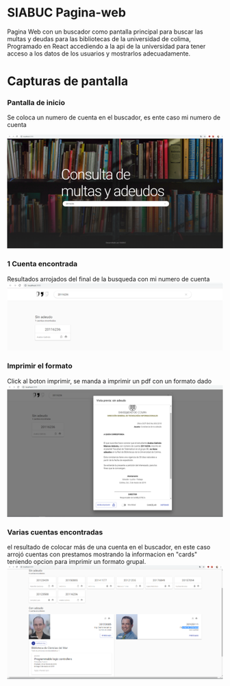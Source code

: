 # SIABUC Pagina-web
Pagina Web con un buscador como pantalla principal para buscar las multas y deudas para las bibliotecas de la universidad de colima, Programado en React accediendo a la api de la universidad para tener acceso a los datos de los usuarios y mostrarlos adecuadamente. 


# Capturas de pantalla
### Pantalla de inicio
Se coloca un numero de cuenta en el buscador, es ente caso mi numero de cuenta

<img src="capturas de pantalla/inicio.png">

### 1 Cuenta encontrada
Resultados arrojados del final de la busqueda con mi numero de cuenta
<img src="capturas de pantalla/cuenta_encontrada.png">

### Imprimir el formato
Click al boton imprimir, se manda a imprimir un pdf con un formato dado
<img src="capturas de pantalla/imprimir_formato.png">

### Varias cuentas encontradas
el resultado de colocar más de una cuenta en el buscador, en este caso arrojó cuentas con prestamos mostrando la informacion en "cards"
teniendo opcion para imprimir un formato grupal.
<img src="capturas de pantalla/varias_cuentas.png">
